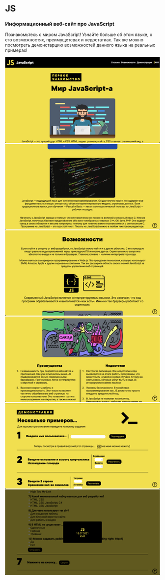 # JS

### Информационный веб-сайт про JavaScript

Познакомьтесь с миром JavaScript! Узнайте больше об этом языке, о его возможностях, преимущетсвах и недостатках.
Так же можно посмотреть демонстарцию возможностей данного языка на реальных примерах!

<img src="photo/site1.png">
<img src="photo/site2.png">
<img src="photo/site3.png">
<img src="photo/site4.png">
<img src="photo/site5.png">
<img src="photo/site6.png">
